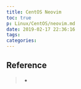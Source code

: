 ```yaml
---
title: CentOS Neovim
toc: true
p: Linux/CentOS/neovim.md
date: 2019-02-17 22:36:16
tags:
categories:
---
```






## Reference
> - []()
